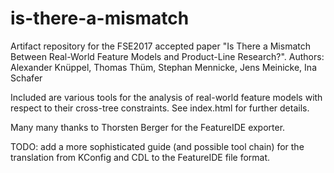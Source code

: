 # is-there-a-mismatch

Artifact repository for the FSE2017 accepted paper "Is There a Mismatch Between Real-World Feature Models and Product-Line Research?".
Authors: Alexander Knüppel, Thomas Thüm, Stephan Mennicke, Jens Meinicke, Ina Schafer

Included are various tools for the analysis of real-world feature models with respect to their cross-tree constraints.
See index.html for further details.

Many many thanks to Thorsten Berger for the FeatureIDE exporter.

TODO: add a more sophisticated guide (and possible tool chain) for the translation from KConfig and CDL to the FeatureIDE file format.
